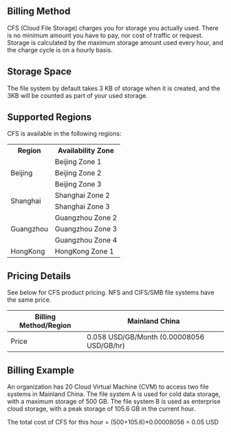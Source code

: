 ## Billing Method
CFS (Cloud File Storage) charges you for storage you actually used. There is no minimum amount you have to pay, nor cost of traffic or request. Storage is calculated by the maximum storage amount used every hour, and the charge cycle is on a hourly basis.

## Storage Space
The file system by default takes 3 KB of storage when it is created, and the 3KB will be counted as part of your used storage.

## Supported Regions
CFS is available in the following regions:

<table>
    <tr>
        <th>Region</th>
        <th>Availability Zone</th>
    </tr>
    <tr>
        <td rowspan="3">Beijing </td>
        <td>Beijing Zone 1</td>
    </tr>
    <tr>
        <td>Beijing Zone 2</td>
    </tr>
    <tr>
        <td>Beijing Zone 3</td>
    </tr>
    <tr>
        <td rowspan="2">Shanghai</td>
        <td>Shanghai Zone 2</td>
    </tr>
    <tr>
        <td>Shanghai Zone 3</td>
    </tr>
    <tr>
        <td rowspan="3">Guangzhou</td>
        <td>Guangzhou Zone 2</td>
    </tr>
    <tr>
        <td>Guangzhou Zone 3</td>
    </tr>
    <tr>
        <td>Guangzhou Zone 4</td>
    </tr>
    <tr>
        <td>HongKong </td>
        <td>HongKong Zone 1</td>
    </tr>
</table>


## Pricing Details
See below for CFS product pricing. NFS and CIFS/SMB file systems have the same price.

Billing Method/Region | Mainland China |
------- | ------- | 
Price | 0.058 USD/GB/Month (0.00008056 USD/GB/hr) |


## Billing Example
An organization has 20 Cloud Virtual Machine (CVM) to access two file systems in Mainland China. The file system A is used for cold data storage, with a maximum storage of 500 GB. The file system B is used as enterprise cloud storage, with a peak storage of 105.6 GB in the current hour. 

The total cost of CFS for this hour = (500+105.6)*0.00008056 = 0.05 USD



